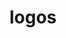 # logos

<include from="Snippets-PortalAPI.md" element-id="snippet-header" />

<api-doc openapi-path="../../api.yaml" tag="logos"></api-doc>
